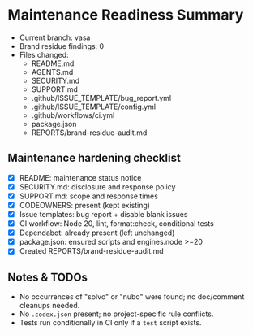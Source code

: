 # Maintenance Readiness Summary

- Current branch: vasa
- Brand residue findings: 0
- Files changed:
  - README.md
  - AGENTS.md
  - SECURITY.md
  - SUPPORT.md
  - .github/ISSUE_TEMPLATE/bug_report.yml
  - .github/ISSUE_TEMPLATE/config.yml
  - .github/workflows/ci.yml
  - package.json
  - REPORTS/brand-residue-audit.md

## Maintenance hardening checklist

- [x] README: maintenance status notice
- [x] SECURITY.md: disclosure and response policy
- [x] SUPPORT.md: scope and response times
- [x] CODEOWNERS: present (kept existing)
- [x] Issue templates: bug report + disable blank issues
- [x] CI workflow: Node 20, lint, format:check, conditional tests
- [x] Dependabot: already present (left unchanged)
- [x] package.json: ensured scripts and engines.node >=20
- [x] Created REPORTS/brand-residue-audit.md

## Notes & TODOs

- No occurrences of "solvo" or "nubo" were found; no doc/comment cleanups needed.
- No `.codex.json` present; no project-specific rule conflicts.
- Tests run conditionally in CI only if a `test` script exists.

